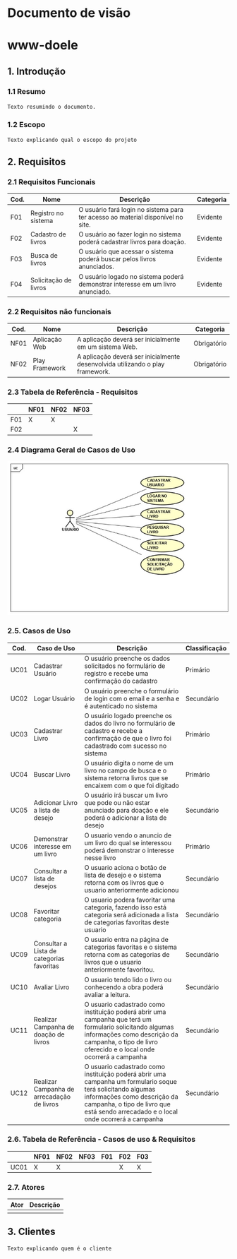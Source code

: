 # Documento de visão
# www-doele
## 1. Introdução
### 1.1 Resumo

    Texto resumindo o documento.

### 1.2 Escopo

    Texto explicando qual o escopo do projeto

## 2. Requisitos

### 2.1 Requisitos Funcionais

| Cod. | Nome | Descrição | Categoria |
| -------- | -------- | -------- | -------- |
| F01 | Registro no sistema | O usuário fará login no sistema para ter acesso ao material disponível no site. |	Evidente|
| F02 | Cadastro de livros | O usuário ao fazer login no sistema poderá cadastrar livros para doação. | Evidente|
| F03 | Busca de livros | O usuário que acessar o sistema poderá buscar pelos livros anunciados. | Evidente|
| F04 | Solicitação de livros| O usuário logado no sistema poderá demonstrar interesse em um livro anunciado. | Evidente|

### 2.2 Requisitos não funcionais

| Cod. | Nome | Descrição | Categoria |
| -------- | -------- | -------- | -------- |
| NF01 | Aplicação Web | A aplicação deverá ser inicialmente em um sistema Web. | Obrigatório|
| NF02 | Play Framework | A aplicação deverá ser inicialmente desenvolvida utilizando o play framework. | Obrigatório|

### 2.3 Tabela de Referência - Requisitos

| | NF01 | NF02 | NF03 |
| -------- | -------- | -------- | -------- |
| F01 | X | X |	|
| F02 |  | | X |

### 2.4 Diagrama Geral de Casos de Uso

![Diagrama de casos de uso](diagrama-cdu.jpeg)

### 2.5. Casos de Uso

| Cod. | Caso de Uso | Descrição | Classificação |
| -------- | -------- | -------- | -------- |
| UC01 | Cadastrar Usuário | O usuário preenche os dados solicitados no formulário de registro e recebe uma confirmação do cadastro | Primário |
| UC02 | Logar Usuário | O usuário preenche o formulário de login com o email e a senha e é autenticado no sistema | Secundário |
| UC03 | Cadastrar Livro | O usuário logado preenche os dados do livro no formulário de cadastro e recebe a confirmação de que o livro foi cadastrado com sucesso no sistema | Primário |
| UC04 | Buscar Livro | O usuário digita o nome de um livro no campo de busca e o sistema retorna livros que se encaixem com o que foi digitado| Primário |
| UC05 | Adicionar Livro a lista de desejo | O usuário irá buscar um livro que pode ou não estar anunciado para doação e ele poderá o adicionar a lista de desejo | Secundário |
| UC06 | Demonstrar interesse em um livro | O usuario vendo o anuncio de um livro do qual se interessou poderá  demonstrar o interesse nesse livro | Primário |
| UC07 | Consultar a lista de desejos | O usuario aciona o botão de lista de desejo e o sistema retorna com os livros que o usuario anteriormente adicionou | Secundário |
| UC08 | Favoritar categoria | O usuario podera favoritar uma categoria, fazendo isso está categoria será adicionada a lista de categorias favoritas deste usuario | Secundário |
| UC09 | Consultar a Lista de categorias favoritas | O usuario entra na página de categorias favoritas e o sistema retorna com as categorias de livros que o usuario anteriormente favoritou. | Secundário |
| UC10 | Avaliar Livro | O usuario tendo lido o livro ou conhecendo a obra poderá avaliar a leitura. | Secundário |
| UC11 | Realizar Campanha de doação de livros | O usuario cadastrado como instituição poderá abrir uma campanha que terá um formulario solicitando algumas informações como descrição da campanha, o tipo de livro oferecido e o local onde ocorrerá a campanha| Secundário |
| UC12 | Realizar Campanha de arrecadação de livros | O usuario cadastrado como instituição poderá abrir uma campanha um formulario soque terá solicitando algumas informações como descrição da campanha, o tipo de livro que está sendo arrecadado e o local onde ocorrerá a campanha | Secundário |

### 2.6. Tabela de Referência - Casos de uso & Requisitos

| | NF01 | NF02 | NF03 | F01 | F02 | F03 |
| -------- | -------- | -------- | -------- | -------- | -------- | -------- |
| UC01 | X | X | | | X | X |

### 2.7. Atores

| Ator | Descrição |
| -------- | -------- |
| | |  

## 3. Clientes

    Texto explicando quem é o cliente
